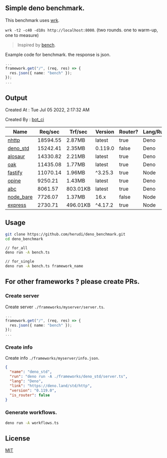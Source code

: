 ## Simple deno benchmark.
This benchmark uses [wrk](https://github.com/wg/wrk).

`wrk -t2 -c40 -d10s http://localhost:8000`. (two rounds. one to warm-up, one to measure)

> Inspired by [bench](https://github.com/denosaurs/bench).

Example code for benchmark. the response is json.
```ts
...
framework.get("/", (req, res) => {
  res.json({ name: "bench" });
});
...
```

## Output
Created At : Tue Jul 05 2022, 2:17:32 AM

Created By : [bot_ci](https://github.com/herudi/deno_benchmarks/commits?author=github-actions%5Bbot%5D)

|Name|Req/sec|Trf/sec|Version|Router?|Lang/Runtime|
|----|----|----|----|----|----|
|[nhttp](https://github.com/nhttp/nhttp)|18594.55|2.87MB|latest|true|Deno|
|[deno_std](https://deno.land/std/http)|15242.41|2.35MB|0.119.0|false|Deno|
|[alosaur](https://github.com/alosaur/alosaur)|14330.82|2.21MB|latest|true|Deno|
|[oak](https://github.com/oakserver/oak)|11435.08|1.77MB|latest|true|Deno|
|[fastify](https://github.com/fastify/fastify)|11070.14|1.96MB|^3.25.3|true|Node|
|[opine](https://github.com/cmorten/opine)|9250.21|1.43MB|latest|true|Deno|
|[abc](https://deno.land/x/abc)|8061.57|803.01KB|latest|true|Deno|
|[node_bare](https://nodejs.org)|7726.07|1.37MB|16.x|false|Node|
|[express](https://github.com/expressjs/express)|2730.71|496.01KB|^4.17.2|true|Node|


## Usage
```bash
git clone https://github.com/herudi/deno_benchmark.git
cd deno_benchmark

// for_all
deno run -A bench.ts

// for_single
deno run -A bench.ts framework_name
```
## For other frameworks ? please create PRs.
### Create server
Create server `./frameworks/myserver/server.ts`.
```ts
...
framework.get("/", (req, res) => {
  res.json({ name: "bench" });
});
...
```
### Create info
Create info `./frameworks/myserver/info.json`.
```json
{
  "name": "deno_std",
  "run": "deno run -A ./frameworks/deno_std/server.ts",
  "lang": "Deno",
  "link": "https://deno.land/std/http",
  "version": "0.119.0",
  "is_router": false
}
```
### Generate workflows.
```bash
deno run -A workflows.ts
```
## License

[MIT](LICENSE)

